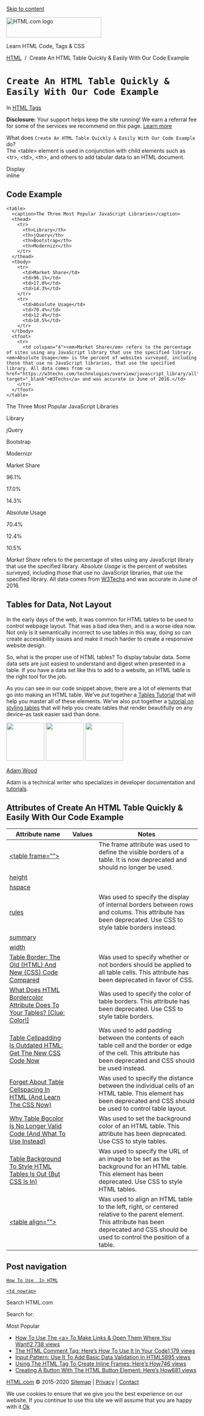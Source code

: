 <a href="#site-main" class="skip-link screen-reader-text">Skip to content</a>

<img src="https://html.com/wp-content/uploads/html-com-logo.png" alt="HTML.com logo" class="custom-logo sp-no-webp" srcset="https://html.com/wp-content/uploads/html-com-logo.png" width="250" height="53" />

[](https://html.com/)

Learn HTML Code, Tags & CSS

[HTML](https://html.com/)  /  Create An HTML Table Quickly & Easily With Our Code Example

`Create An HTML Table Quickly & Easily With Our Code Example`
=============================================================

In <span class="post-meta-category">[HTML Tags](https://html.com/tags/)</span>

**Disclosure:** Your support helps keep the site running! We earn a referral fee for some of the services we recommend on this page. [Learn more](https://html.com/disclosure/)

What does `Create An HTML Table Quickly & Easily With Our Code Example` do?  
The &lt;table&gt; element is used in conjunction with child elements such as &lt;tr&gt;, &lt;td&gt;, &lt;th&gt;, and others to add tabular data to an HTML document.

Display  
inline

Code Example
------------

    <table>
      <caption>The Three Most Popular JavaScript Libraries</caption>
      <thead>
        <tr>
          <th>Library</th>
          <th>jQuery</th>
          <th>Bootstrap</th>
          <th>Modernizr</th>
        </tr>
      </thead>
      <tbody>
        <tr>
          <td>Market Share</td>
          <td>96.1%</td>
          <td>17.0%</td>
          <td>14.3%</td>
        </tr> 
        <tr>
          <td>Absolute Usage</td>
          <td>70.4%</td>
          <td>12.4%</td>
          <td>10.5%</td>
        </tr>
      </tbody> 
      <tfoot>
        <tr>
          <td colspan="4"><em>Market Share</em> refers to the percentage of sites using any JavaScript library that use the specified library. <em>Absolute Usage</em> is the percent of websites surveyed, including those that use no JavaScript libraries, that use the specified library. All data comes from <a href="https://w3techs.com/technologies/overview/javascript_library/all" target="_blank">W3Techs</a> and was accurate in June of 2016.</td>
        </tr>
      </tfoot>
    </table>

The Three Most Popular JavaScript Libraries

Library

jQuery

Bootstrap

Modernizr

Market Share

96.1%

17.0%

14.3%

Absolute Usage

70.4%

12.4%

10.5%

*Market Share* refers to the percentage of sites using any JavaScript library that use the specified library. *Absolute Usage* is the percent of websites surveyed, including those that use no JavaScript libraries, that use the specified library. All data comes from [W3Techs](https://w3techs.com/technologies/overview/javascript_library/all) and was accurate in June of 2016.

<span class="underline"></span>

Tables for Data, Not Layout
---------------------------

In the early days of the web, it was common for HTML tables to be used to control webpage layout. That was a bad idea then, and is a worse idea now. Not only is it semantically incorrect to use tables in this way, doing so can create accessibility issues and make it much harder to create a responsive website design.

So, what is the proper use of HTML tables? To display tabular data. Some data sets are just easiest to understand and digest when presented in a table. If you have a data set like this to add to a website, an HTML table is the right tool for the job.

As you can see in our code snippet above, there are a lot of elements that go into making an HTML table. We’ve put together a [Tables Tutorial](https://html.com/tables/tutorial/) that will help you master all of these elements. We’ve also put together a [tutorial on styling tables](https://html.com/tables/styling/) that will help you create tables that render beautifully on any device–as task easier said than done.

<img src="http://html.com/wp-content/plugins/a3-lazy-load/assets/images/lazy_placeholder.gif" class="lazy lazy-hidden avatar avatar-100 photo" width="100" height="100" />

<img src="http://html.com/wp-content/plugins/a3-lazy-load/assets/images/lazy_placeholder.gif" class="lazy lazy-hidden avatar avatar-100 photo" width="100" height="100" />

<img src="https://secure.gravatar.com/avatar/3af4194cc38fbc6d4e68fbe7536347d5?s=100&amp;d=mm&amp;r=g" class="avatar avatar-100 photo" srcset="https://secure.gravatar.com/avatar/3af4194cc38fbc6d4e68fbe7536347d5?s=200&amp;d=mm&amp;r=g 2x" width="100" height="100" />

[Adam Wood](https://html.com/author/html/)

<span class="fn">Adam is a technical writer who specializes in developer documentation and [tutorials](https://html.com/).</span>

[<span class="saboxplugin-icon-grey saboxplugin-icon-linkedin"></span>](https://www.linkedin.com/in/adammichaelwood)

<span id="tho-end-content" style="display: block; visibility: hidden;"></span>

Attributes of Create An HTML Table Quickly & Easily With Our Code Example
-------------------------------------------------------------------------

<table><thead><tr class="header"><th>Attribute name</th><th>Values</th><th>Notes</th></tr></thead><tbody><tr class="odd"><td><a href="https://html.com/attributes/table-frame/" class="linked-name deprecated">&lt;table frame=""&gt;</a><br />
</td><td></td><td>The frame attribute was used to define the visible borders of a table. It is now deprecated and should no longer be used.</td></tr><tr class="even"><td><a href="https://html.com/attributes/table-height/" class="linked-name deprecated">height</a><br />
</td><td></td><td></td></tr><tr class="odd"><td><a href="https://html.com/attributes/table-hspace/" class="linked-name deprecated">hspace</a><br />
</td><td></td><td></td></tr><tr class="even"><td><a href="https://html.com/attributes/table-rules/" class="linked-name deprecated">rules</a><br />
</td><td></td><td>Was used to specify the display of internal borders between rows and colums. This attribute has been deprecated. Use CSS to style table borders instead.</td></tr><tr class="odd"><td><a href="https://html.com/attributes/table-summary/" class="linked-name deprecated">summary</a><br />
</td><td></td><td></td></tr><tr class="even"><td><a href="https://html.com/attributes/table-width/" class="linked-name deprecated">width</a><br />
</td><td></td><td></td></tr><tr class="odd"><td><a href="https://html.com/attributes/table-border/" class="linked-name deprecated">Table Border: The Old (HTML) And New (CSS) Code Compared</a><br />
</td><td></td><td>Was used to specify whether or not borders should be applied to all table cells. This attribute has been deprecated in favor of CSS.</td></tr><tr class="even"><td><a href="https://html.com/attributes/table-bordercolor/" class="linked-name deprecated">What Does HTML Bordercolor Attribute Does To Your Tables? [Clue: Color!]</a><br />
</td><td></td><td>Was used to specify the color of table borders. This attribute has been deprecated. Use CSS to style table borders.</td></tr><tr class="odd"><td><a href="https://html.com/attributes/table-cellpadding/" class="linked-name deprecated">Table Cellpadding Is Outdated HTML: Get The New CSS Code Now</a><br />
</td><td></td><td>Was used to add padding between the contents of each table cell and the border or edge of the cell. This attribute has been deprecated and CSS should be used instead.</td></tr><tr class="even"><td><a href="https://html.com/attributes/table-cellspacing/" class="linked-name deprecated">Forget About Table Cellspacing In HTML (And Learn The CSS Now)</a><br />
</td><td></td><td>Was used to specify the distance between the individual cells of an HTML table. This element has been deprecated and CSS should be used to control table layout.</td></tr><tr class="odd"><td><a href="https://html.com/attributes/table-bgcolor/" class="linked-name deprecated">Why Table Bgcolor Is No Longer Valid Code (And What To Use Instead)</a><br />
</td><td></td><td>Was used to set the background color of an HTML table. This attribute has been deprecated. Use CSS to style tables.</td></tr><tr class="even"><td><a href="https://html.com/attributes/table-background/" class="linked-name deprecated">Table Background To Style HTML Tables Is Out (But CSS Is In)</a><br />
</td><td></td><td>Was used to specify the URL of an image to be set as the background for an HTML table. This element has been deprecated. Use CSS to style HTML tables.</td></tr><tr class="odd"><td><a href="https://html.com/attributes/table-align/" class="linked-name deprecated">&lt;table align=""&gt;</a><br />
</td><td></td><td>Was used to align an HTML table to the left, right, or centered relative to the parent element. This attribute has been deprecated and CSS should be used to control the position of a table.</td></tr></tbody></table>

Post navigation
---------------

[<span class="nav-link-label"><span class="genericon genericon-previous"></span></span>`How To Use  In HTML`](https://html.com/attributes/img-src/)

[`<td nowrap>`<span class="nav-link-label"><span class="genericon genericon-next"></span></span>](https://html.com/attributes/td-nowrap/)

Search HTML.com

<span class="screen-reader-text">Search for:</span>

Most Popular

-   <a href="https://html.com/attributes/a-target/" class="popular_posts_bars_link">How To Use The &lt;a&gt; To Make Links &amp; Open Them Where You Want!</a><span class="popular_posts_bars_comment_count_hold"><a href="https://html.com/attributes/a-target/#comments" class="popular_posts_bars_comment_count">2,738 views</a><span class="popular_posts_bars_comment_count_triangle"></span></span>
-   <a href="https://html.com/tags/comment-tag/" class="popular_posts_bars_link">The HTML Comment Tag: Here’s How To Use It In Your Code</a><span class="popular_posts_bars_comment_count_hold"><a href="https://html.com/tags/comment-tag/#comments" class="popular_posts_bars_comment_count">1,179 views</a><span class="popular_posts_bars_comment_count_triangle"></span></span>
-   <a href="https://html.com/attributes/input-pattern/" class="popular_posts_bars_link">Input Pattern: Use It To Add Basic Data Validation In HTML5</a><span class="popular_posts_bars_comment_count_hold"><a href="https://html.com/attributes/input-pattern/#comments" class="popular_posts_bars_comment_count">895 views</a><span class="popular_posts_bars_comment_count_triangle"></span></span>
-   <a href="https://html.com/tags/iframe/" class="popular_posts_bars_link">Using The HTML Tag To Create Inline Frames: Here’s How</a><span class="popular_posts_bars_comment_count_hold"><a href="https://html.com/tags/iframe/#comments" class="popular_posts_bars_comment_count">746 views</a><span class="popular_posts_bars_comment_count_triangle"></span></span>
-   <a href="https://html.com/tags/button/" class="popular_posts_bars_link">Creating A Button With The HTML Button Element: Here’s How</a><span class="popular_posts_bars_comment_count_hold"><a href="https://html.com/tags/button/#comments" class="popular_posts_bars_comment_count">681 views</a><span class="popular_posts_bars_comment_count_triangle"></span></span>

[HTML.com](https://html.com/) © 2015-2020 [Sitemap](https://html.com/sitemap/) | [Privacy](https://html.com/privacy/) | [Contact](https://html.com/contact/)

<span id="cn-notice-text" class="cn-text-container">We use cookies to ensure that we give you the best experience on our website. If you continue to use this site we will assume that you are happy with it.</span><span id="cn-notice-buttons" class="cn-buttons-container"><a href="#" id="cn-accept-cookie" class="cn-set-cookie cn-button bootstrap button">Ok</a></span><a href="javascript:void(0);" id="cn-close-notice" class="cn-close-icon"></a>
